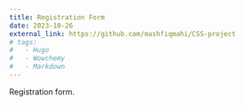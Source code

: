 ```yaml
---
title: Registration Form
date: 2023-10-26
external_link: https://github.com/mashfiqmahi/CSS-project
# tags:
#   - Hugo
#   - Wowchemy
#   - Markdown
---
```


Registration form.

<!--more-->
